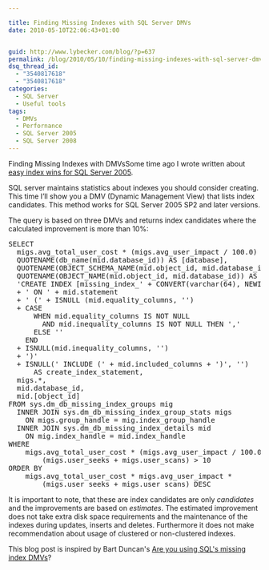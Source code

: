 ```yaml
---

title: Finding Missing Indexes with SQL Server DMVs
date: 2010-05-10T22:06:43+01:00


guid: http://www.lybecker.com/blog/?p=637
permalink: /blog/2010/05/10/finding-missing-indexes-with-sql-server-dmvs/
dsq_thread_id:
  - "3540817618"
  - "3540817618"
categories:
  - SQL Server
  - Useful tools
tags:
  - DMVs
  - Perfornance
  - SQL Server 2005
  - SQL Server 2008
---
```

Finding Missing Indexes with DMVsSome time ago I wrote written about [easy index wins for SQL Server 2005](http://www.lybecker.com/blog/2008/12/01/easy-win-index-candidates-on-sql-server-2005/ "Anders Lybeckers Weblog - Easy win – index candidates on SQL Server 2005").

SQL server maintains statistics about indexes you should consider creating. This time I’ll show you a DMV (Dynamic Management View) that lists index candidates. This method works for SQL Server 2005 SP2 and later versions.

The query is based on three DMVs and returns index candidates where the calculated improvement is more than 10%:

<pre class="brush: sql; title: ; notranslate" title="">SELECT
  migs.avg_total_user_cost * (migs.avg_user_impact / 100.0) * (migs.user_seeks + migs.user_scans) AS improvement_measure_pct,
  QUOTENAME(db_name(mid.database_id)) AS [database],
  QUOTENAME(OBJECT_SCHEMA_NAME(mid.object_id, mid.database_id)) AS [schema],
  QUOTENAME(OBJECT_NAME(mid.object_id, mid.database_id)) AS [table],
  'CREATE INDEX [missing_index_' + CONVERT(varchar(64), NEWID()) + ']'
  + ' ON ' + mid.statement
  + ' (' + ISNULL (mid.equality_columns, '')
  + CASE
      WHEN mid.equality_columns IS NOT NULL
	    AND mid.inequality_columns IS NOT NULL THEN ','
      ELSE ''
    END
  + ISNULL(mid.inequality_columns, '')
  + ')'
  + ISNULL(' INCLUDE (' + mid.included_columns + ')', '')
	  AS create_index_statement,
  migs.*,
  mid.database_id,
  mid.[object_id]
FROM sys.dm_db_missing_index_groups mig
  INNER JOIN sys.dm_db_missing_index_group_stats migs
	ON migs.group_handle = mig.index_group_handle
  INNER JOIN sys.dm_db_missing_index_details mid
	ON mig.index_handle = mid.index_handle
WHERE
	migs.avg_total_user_cost * (migs.avg_user_impact / 100.0) *
		(migs.user_seeks + migs.user_scans) > 10
ORDER BY
	migs.avg_total_user_cost * migs.avg_user_impact *
		(migs.user_seeks + migs.user_scans) DESC
</pre>

It is important to note, that these are index candidates are only _candidates_ and the improvements are based on _estimates_. The estimated improvement does not take extra disk space requirements and the maintenance of the indexes during updates, inserts and deletes. Furthermore it does not make recommendation about usage of clustered or non-clustered indexes.

This blog post is inspired by Bart Duncan's [Are you using SQL's missing index DMVs](http://blogs.msdn.com/bartd/archive/2007/07/19/are-you-using-sql-s-missing-index-dmvs.aspx "Bart Duncan's SQL WebLog")?
